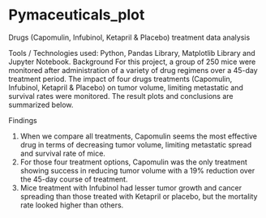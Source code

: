 # Pymaceuticals_plot

Drugs (Capomulin, Infubinol, Ketapril & Placebo) treatment data analysis

Tools / Technologies used: 
Python, Pandas Library, Matplotlib Library and Jupyter Notebook.
Background
For this project, a group of 250 mice were monitored after administration of a variety of drug regimens over a 45-day treatment period. The impact of four drugs treatments (Capomulin, Infubinol, Ketapril & Placebo) on tumor volume, limiting metastatic and survival rates were monitored. The result plots and conclusions are summarized below.
 



Findings
1) When we compare all treatments, Capomulin seems the most effective drug in terms of decreasing tumor volume, limiting metastatic spread and survival rate of mice.
2) For those four treatment options, Capomulin was the only treatment showing success in reducing tumor volume with a 19% reduction over the 45-day course of treatment.
3) Mice treatment with Infubinol had lesser tumor growth and cancer spreading than those treated with Ketapril or placebo, but the mortality rate looked higher than others.




